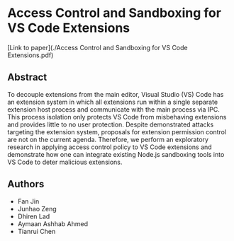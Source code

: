 # Access Control and Sandboxing for VS Code Extensions
[Link to paper](./Access Control and Sandboxing for VS Code Extensions.pdf)
## Abstract
To decouple extensions from the main editor, Visual Studio (VS) Code has an extension system in which all extensions run within a single separate extension host process and communicate with the main process via IPC. This process isolation only protects VS Code from misbehaving extensions and provides little to no user protection. Despite demonstrated attacks targeting the extension system, proposals for extension permission control are not on the current agenda. Therefore, we perform an exploratory research in applying access control policy to VS Code extensions and demonstrate how one can integrate existing Node.js sandboxing tools into VS Code to deter malicious extensions.
## Authors
- Fan Jin
- Junhao Zeng
- Dhiren Lad
- Aymaan Ashhab Ahmed
- Tianrui Chen
